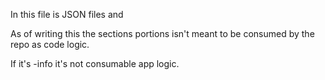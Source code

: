 In this file is JSON files and

As of writing this the sections portions isn't meant to be consumed by the repo as code logic.

If it's -info it's not consumable app logic.
